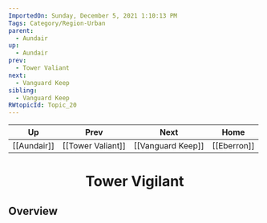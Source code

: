 ```yaml
---
ImportedOn: Sunday, December 5, 2021 1:10:13 PM
Tags: Category/Region-Urban
parent:
  - Aundair
up:
  - Aundair
prev:
  - Tower Valiant
next:
  - Vanguard Keep
sibling:
  - Vanguard Keep
RWtopicId: Topic_20
---
```


| Up | Prev | Next | Home |
|----|------|------|------|
| [[Aundair]] | [[Tower Valiant]] | [[Vanguard Keep]] | [[Eberron]] |

# <center>Tower Vigilant</center>

## Overview
